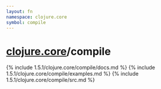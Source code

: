 ```yaml
---
layout: fn
namespace: clojure.core
symbol: compile
---
```


# [clojure.core](../)/compile

{% include 1.5.1/clojure.core/compile/docs.md %}
{% include 1.5.1/clojure.core/compile/examples.md %}
{% include 1.5.1/clojure.core/compile/src.md %}

